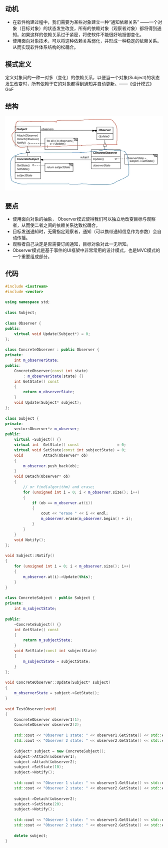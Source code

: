 ## 动机
* 在软件构建过程中，我们需要为某些对象建立一种“通知依赖关系” ——一个对象（目标对象）的状态发生改变，所有的依赖对象（观察者对象）都将得到通知。如果这样的依赖关系过于紧密，将使软件不能很好地抵御变化。
* 使用面向对象技术，可以将这种依赖关系弱化，并形成一种稳定的依赖关系。从而实现软件体系结构的松耦合。

## 模式定义
定义对象间的一种一对多（变化）的依赖关系，以便当一个对象(Subject)的状态发生改变时，所有依赖于它的对象都得到通知并自动更新。——《设计模式》 GoF

## 结构

![在这里插入图片描述](./pics/%E8%A7%82%E5%AF%9F%E8%80%85%E6%A8%A1%E5%BC%8F.jpeg)


## 要点
*  使用面向对象的抽象， Observer模式使得我们可以独立地改变目标与观察者，从而使二者之间的依赖关系达致松耦合。
*  目标发送通知时，无需指定观察者，通知（可以携带通知信息作为参数）会自动传播。
*  观察者自己决定是否需要订阅通知，目标对象对此一无所知。
*  Observer模式是基于事件的UI框架中非常常用的设计模式，也是MVC模式的一个重要组成部分。

## 代码

```cpp
#include <iostream>
#include <vector>

using namespace std;

class Subject;

class Observer {
public:
    virtual void Update(Subject*) = 0;
};

class ConcreteObserver : public Observer {
private:
    int m_observerState;
public:
    ConcreteObserver(const int state)
        : m_observerState(state) {}
    int GetState() const
    {
        return m_observerState;
    }
    void Update(Subject* subject);
};

class Subject {
private:
    vector<Observer*> m_observer;
public:
    virtual ~Subject() {}
    virtual int  GetState() const                 = 0;
    virtual void SetState(const int subjectState) = 0;
    void         Attach(Observer* ob)
    {
        m_observer.push_back(ob);
    }
    void Detach(Observer* ob)
    {
        // or find(algorithm) and erase;
        for (unsigned int i = 0; i < m_observer.size(); i++)
        {
            if (ob == m_observer.at(i))
            {
                cout << "erase " << i << endl;
                m_observer.erase(m_observer.begin() + i);
            }
        }
    }
    void Notify();
};

void Subject::Notify()
{
    for (unsigned int i = 0; i < m_observer.size(); i++)
    {
        m_observer.at(i)->Update(this);
    }
}

class ConcreteSubject : public Subject {
private:
    int m_subjectState;

public:
    ~ConcreteSubject() {}
    int GetState() const
    {
        return m_subjectState;
    }
    void SetState(const int subjectState)
    {
        m_subjectState = subjectState;
    }
};

void ConcreteObserver::Update(Subject* subject)
{
    m_observerState = subject->GetState();
}

void TestObserver(void)
{
    ConcreteObserver observer1(1);
    ConcreteObserver observer2(2);

    std::cout << "Observer 1 state: " << observer1.GetState() << std::endl;
    std::cout << "Observer 2 state: " << observer2.GetState() << std::endl;

    Subject* subject = new ConcreteSubject();
    subject->Attach(&observer1);
    subject->Attach(&observer2);
    subject->SetState(10);
    subject->Notify();

    std::cout << "Observer 1 state: " << observer1.GetState() << std::endl;
    std::cout << "Observer 2 state: " << observer2.GetState() << std::endl;

    subject->Detach(&observer2);
    subject->SetState(20);
    subject->Notify();

    std::cout << "Observer 1 state: " << observer1.GetState() << std::endl;
    std::cout << "Observer 2 state: " << observer2.GetState() << std::endl;

    delete subject;
}
```